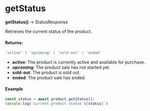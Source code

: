 # getStatus

**getStatus()** → StatusResponse

Retrieves the current status of the product.

#### Returns:&#x20;

```typescript
'active' | 'upcoming' | 'sold-out' | 'ended'
```

* **active**: The product is currently active and available for purchase.
* **upcoming**: The product sale has not started yet.
* **sold-out**: The product is sold out.
* **ended**: The product sale has ended.

#### Example

```jsx
const status = await product.getStatus();
console.log(`Current product status ${status}`)
```
